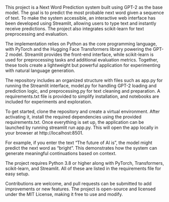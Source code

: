 This project is a Next Word Prediction system built using GPT-2 as the base model. The goal is to predict the most probable next word given a sequence of text. To make the system accessible, an interactive web interface has been developed using Streamlit, allowing users to type text and instantly receive predictions. The project also integrates scikit-learn for text preprocessing and evaluation.

The implementation relies on Python as the core programming language, with PyTorch and the Hugging Face Transformers library powering the GPT-2 model. Streamlit provides the front-end interface, while scikit-learn is used for preprocessing tasks and additional evaluation metrics. Together, these tools create a lightweight but powerful application for experimenting with natural language generation.

The repository includes an organized structure with files such as app.py for running the Streamlit interface, model.py for handling GPT-2 loading and prediction logic, and preprocessing.py for text cleaning and preparation. A requirements.txt file is provided to simplify installation, and notebooks are included for experiments and exploration.

To get started, clone the repository and create a virtual environment. After activating it, install the required dependencies using the provided requirements.txt. Once everything is set up, the application can be launched by running streamlit run app.py. This will open the app locally in your browser at http://localhost:8501.

For example, if you enter the text “The future of AI is”, the model might predict the next word as “bright”. This demonstrates how the system can generate meaningful continuations based on context.

The project requires Python 3.8 or higher along with PyTorch, Transformers, scikit-learn, and Streamlit. All of these are listed in the requirements file for easy setup.

Contributions are welcome, and pull requests can be submitted to add improvements or new features. The project is open-source and licensed under the MIT License, making it free to use and modify.
